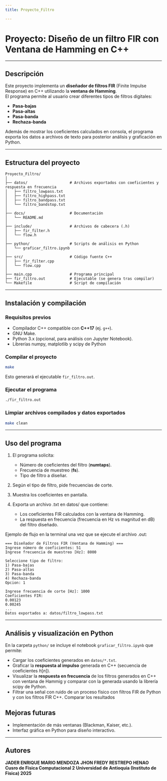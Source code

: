 ```yaml
---
title: Proyecto_Filtro

---
```


# Proyecto: Diseño de un filtro FIR con Ventana de Hamming en C++

---

##  Descripción

Este proyecto implementa un **diseñador de filtros FIR** (Finite Impulse Response) en C++ utilizando la **ventana de Hamming**.  
El programa permite al usuario crear diferentes tipos de filtros digitales:

- **Pasa-bajas**  
- **Pasa-altas**  
- **Pasa-banda**  
- **Rechaza-banda**  

Además de mostrar los coeficientes calculados en consola, el programa exporta los datos a archivos de texto para posterior análisis y graficación en Python.

---

##  Estructura del proyecto

```
Proyecto_Filtro/
│
├── datos/                   # Archivos exportados con coeficientes y respuesta en frecuencia
│   ├── filtro_lowpass.txt
│   ├── filtro_highpass.txt
│   ├── filtro_bandpass.txt
│   └── filtro_bandstop.txt
│
├── docs/                    # Documentación
│   └── README.md
│
├── include/                 # Archivos de cabecera (.h)
│   ├── fir_filter.h
│   └── flow.h
│
├── python/                  # Scripts de análisis en Python
│   └── graficar_filtro.ipynb
│
├── src/                     # Código fuente C++
│   ├── fir_filter.cpp
│   └── flow.cpp
│
├── main.cpp                 # Programa principal
├── fir_filtro.out           # Ejecutable (se genera tras compilar)
└── Makefile                 # Script de compilación
```

---

## Instalación y compilación

###  Requisitos previos
- Compilador C++ compatible con **C++17** (ej. `g++`).
- GNU Make.
- Python 3.x (opcional, para análisis con Jupyter Notebook).
- Librerías numpy, matplotlib y scipy de Python

### Compilar el proyecto

```bash
make
```

Esto generará el ejecutable `fir_filtro.out`.

### Ejecutar el programa

```bash
./fir_filtro.out
```

### Limpiar archivos compilados y datos exportados

```bash
make clean
```

---

## Uso del programa

1. El programa solicita:
   - Número de coeficientes del filtro (**numtaps**).  
   - Frecuencia de muestreo (**fs**).  
   - Tipo de filtro a diseñar.  

2. Según el tipo de filtro, pide frecuencias de corte.  
3. Muestra los coeficientes en pantalla. 
4. Exporta un archivo .txt en datos/ que contiene:
   - Los coeficientes FIR calculados con la ventana de Hamming.
   - La respuesta en frecuencia (frecuencia en Hz vs magnitud en dB) del filtro diseñado.

Ejemplo de flujo en la terminal una vez que se ejecute el archivo .out:

```
=== Diseñador de Filtros FIR (Ventana de Hamming) ===
Ingrese número de coeficientes: 51
Ingrese frecuencia de muestreo [Hz]: 8000

Seleccione tipo de filtro:
1) Pasa-bajas
2) Pasa-altas
3) Pasa-banda
4) Rechaza-banda
Opcion: 1

Ingrese frecuencia de corte [Hz]: 1000
Coeficientes FIR:
0.00123
0.00245
...
Datos exportados a: datos/filtro_lowpass.txt

```
---

## Análisis y visualización en Python

En la carpeta `python/` se incluye el notebook `graficar_filtro.ipynb` que permite:

- Cargar los coeficientes generados en `datos/*.txt`.
- Graficar la **respuesta al impulso** generada en C++ (secuencia de coeficientes $h[n]$).
- Visualizar la **respuesta en frecuencia** de los filtros generados en C++ con ventana de Hammig y comparar con la generada usando la librería scipy de Python.
- Filtrar una señal con ruido de un proceso físico con filtros FIR de Python y con los filtros FIR C++. Comparar los resultados

##  Mejoras futuras
- Implementación de más ventanas (Blackman, Kaiser, etc.).
- Interfaz gráfica en Python para diseño interactivo.

---
## Autores
**JADER ENRIQUE MARIO MENDOZA**
**JHON FREDY RESTREPO HENAO**
**Cusro de Física Computacional 2**
**Universidad de Antioquia (Instituto de Física) 2025**

